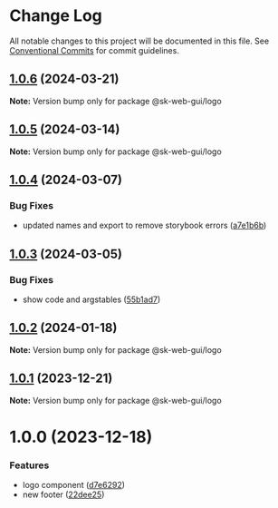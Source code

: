 # Change Log

All notable changes to this project will be documented in this file.
See [Conventional Commits](https://conventionalcommits.org) for commit guidelines.

## [1.0.6](https://github.com/Sundsvallskommun/web-shared-components/compare/@sk-web-gui/logo@1.0.5...@sk-web-gui/logo@1.0.6) (2024-03-21)

**Note:** Version bump only for package @sk-web-gui/logo

## [1.0.5](https://github.com/Sundsvallskommun/web-shared-components/compare/@sk-web-gui/logo@1.0.4...@sk-web-gui/logo@1.0.5) (2024-03-14)

**Note:** Version bump only for package @sk-web-gui/logo

## [1.0.4](https://github.com/Sundsvallskommun/web-shared-components/compare/@sk-web-gui/logo@1.0.3...@sk-web-gui/logo@1.0.4) (2024-03-07)

### Bug Fixes

- updated names and export to remove storybook errors ([a7e1b6b](https://github.com/Sundsvallskommun/web-shared-components/commit/a7e1b6bb9536b6f2738e231322232ca38c138b93))

## [1.0.3](https://github.com/Sundsvallskommun/web-shared-components/compare/@sk-web-gui/logo@1.0.2...@sk-web-gui/logo@1.0.3) (2024-03-05)

### Bug Fixes

- show code and argstables ([55b1ad7](https://github.com/Sundsvallskommun/web-shared-components/commit/55b1ad76e98d0319ca6e7c664e618186dce40936))

## [1.0.2](https://github.com/Sundsvallskommun/web-shared-components/compare/@sk-web-gui/logo@1.0.1...@sk-web-gui/logo@1.0.2) (2024-01-18)

**Note:** Version bump only for package @sk-web-gui/logo

## [1.0.1](https://github.com/Sundsvallskommun/web-shared-components/compare/@sk-web-gui/logo@1.0.0...@sk-web-gui/logo@1.0.1) (2023-12-21)

**Note:** Version bump only for package @sk-web-gui/logo

# 1.0.0 (2023-12-18)

### Features

- logo component ([d7e6292](https://github.com/Sundsvallskommun/web-shared-components/commit/d7e629213f870c8ecec8b511bc8e922ba9d7fdd9))
- new footer ([22dee25](https://github.com/Sundsvallskommun/web-shared-components/commit/22dee254cb3a7e06d9a72e22dca205ac4a025ff8))
